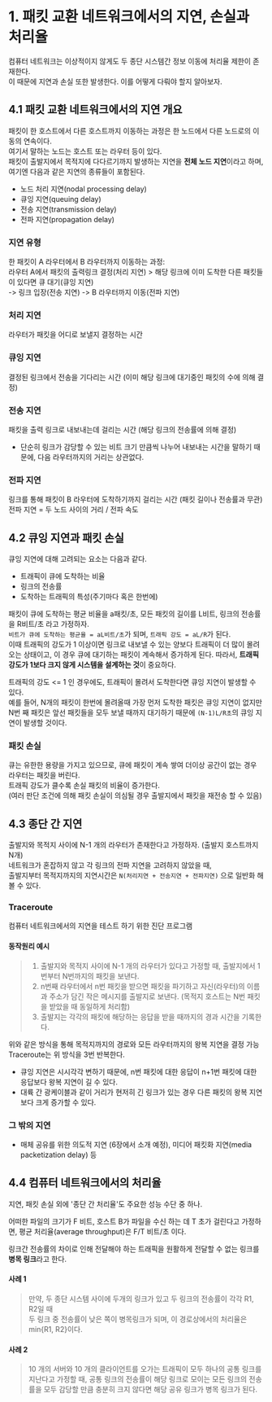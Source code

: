 # 1. 패킷 교환 네트워크에서의 지연, 손실과 처리율
컴퓨터 네트워크는 이상적이지 않게도 두 종단 시스템간 정보 이동에 처리율 제한이 존재한다.  
이 때문에 지연과 손실 또한 발생한다. 이를 어떻게 다뤄야 할지 알아보자.

## 4.1 패킷 교환 네트워크에서의 지연 개요
패킷이 한 호스트에서 다른 호스트까지 이동하는 과정은 한 노드에서 다른 노드로의 이동의 연속이다.  
여기서 말하는 노드는 호스트 또는 라우터 등이 있다.  
패킷이 출발지에서 목적지에 다다르기까지 발생하는 지연을 **전체 노드 지연**이라고 하며, 여기엔 다음과 같은 지연의 종류들이 포함된다.
- 노드 처리 지연(nodal processing delay)
- 큐잉 지연(queuing delay)
- 전송 지연(transmission delay)
- 전파 지연(propagation delay)

### 지연 유형
한 패킷이 A 라우터에서 B 라우터까지 이동하는 과정:  
라우터 A에서 패킷의 출력링크 결정(처리 지연) > 해당 링크에 이미 도착한 다른 패킷들이 있다면 큐 대기(큐잉 지연)   
-> 링크 입장(전송 지연) -> B 라우터까지 이동(전파 지연)

### 처리 지연
라우터가 패킷을 어디로 보낼지 결정하는 시간

### 큐잉 지연
결정된 링크에서 전송을 기다리는 시간 (이미 해당 링크에 대기중인 패킷의 수에 의해 결정)

### 전송 지연
패킷을 출력 링크로 내보내는데 걸리는 시간 (해당 링크의 전송률에 의해 결정)  
- 단순히 링크가 감당할 수 있는 비트 크기 만큼씩 나누어 내보내는 시간을 말하기 때문에, 다음 라우터까지의 거리는 상관없다.

### 전파 지연
링크를 통해 패킷이 B 라우터에 도착하기까지 걸리는 시간 (패킷 길이나 전송률과 무관)  
전파 지연 = 두 노드 사이의 거리 / 전파 속도

## 4.2 큐잉 지연과 패킷 손실

큐잉 지연에 대해 고려되는 요소는 다음과 같다.
- 트래픽이 큐에 도착하는 비율
- 링크의 전송률
- 도착하는 트래픽의 특성(주기마다 혹은 한번에)

패킷이 큐에 도착하는 평균 비율을 a패킷/초, 모든 패킷의 길이를 L비트, 링크의 전송률을 R비트/초 라고 가정하자.  
`비트가 큐에 도착하는 평균율 = aL비트/초`가 되며, `트래픽 강도 = aL/R`가 된다.  
이때 트래픽의 강도가 1 이상이면 링크로 내보낼 수 있는 양보다 트래픽이 더 많이 몰려오는 상태이고, 이 경우 큐에 대기하는 패킷이 계속해서 증가하게 된다.
따라서, **트래픽 강도가 1보다 크지 않게 시스템을 설계하는 것**이 중요하다.

트래픽의 강도 <= 1 인 경우에도, 트래픽이 몰려서 도착한다면 큐잉 지연이 발생할 수 있다.   
예를 들어, N개의 패킷이 한번에 몰려올때 가장 먼저 도착한 패킷은 큐잉 지연이 없지만 N번 째 패킷은 앞선 패킷들을 모두 보낼 때까지 대기하기 때문에 `(N-1)L/R초`의 큐잉 지연이 발생할 것이다.

### 패킷 손실
큐는 유한한 용량을 가지고 있으므로, 큐에 패킷이 계속 쌓여 더이상 공간이 없는 경우 라우터는 패킷을 버린다.  
트래픽 강도가 클수록 손실 패킷의 비율이 증가한다.  
(여러 판단 조건에 의해 패킷 손실이 의심될 경우 출발지에서 패킷을 재전송 할 수 있음)

## 4.3 종단 간 지연
출발지와 목적지 사이에 N-1 개의 라우터가 존재한다고 가정하자. (출발지 호스트까지 N개)  
네트워크가 혼잡하지 않고 각 링크의 전파 지연을 고려하지 않았을 때,   
출발지부터 목적지까지의 지연시간은 `N(처리지연 + 전송지연 + 전파지연)` 으로 일반화 해볼 수 있다.

### Traceroute
컴퓨터 네트워크에서의 지연을 테스트 하기 위한 진단 프로그램

#### 동작원리 예시
>1. 출발지와 목적지 사이에 N-1 개의 라우터가 있다고 가정할 때, 출발지에서 1번부터 N번까지의 패킷을 보낸다.
>2. n번째 라우터에서 n번 패킷을 받으면 패킷을 파기하고 자신(라우터)의 이름과 주소가 담긴 작은 메시지를 출발지로 보낸다. (목적지 호스트는 N번 패킷을 받았을 때 동일하게 처리함)
>3. 출발지는 각각의 패킷에 해당하는 응답을 받을 때까지의 경과 시간을 기록한다.

위와 같은 방식을 통해 목적지까지의 경로와 모든 라우터까지의 왕복 지연을 결정 가능
Traceroute는 위 방식을 3번 반복한다.

- 큐잉 지연은 시시각각 변하기 때문에, n번 패킷에 대한 응답이 n+1번 패킷에 대한 응답보다 왕복 지연이 길 수 있다.
- 대륙 간 광케이블과 같이 거리가 현저히 긴 링크가 있는 경우 다른 패킷의 왕복 지연보다 크게 증가할 수 있다.

### 그 밖의 지연
- 매체 공유를 위한 의도적 지연 (6장에서 소개 예정), 미디어 패킷화 지연(media packetization delay) 등

## 4.4 컴퓨터 네트워크에서의 처리율
지연, 패킷 손실 외에 '종단 간 처리율'도 주요한 성능 수단 중 하나.

어떠한 파일의 크기가 F 비트, 호스트 B가 파일을 수신 하는 데 T 초가 걸린다고 가정하면, 평균 처리율(average throughput)은 F/T 비트/초 이다.

링크간 전송률의 차이로 인해 전달해야 하는 트래픽을 원활하게 전달할 수 없는 링크를 **병목 링크**라고 한다.

#### 사례 1
>만약, 두 종단 시스템 사이에 두개의 링크가 있고 두 링크의 전송률이 각각 R1, R2일 때  
>두 링크 중 전송률이 낮은 쪽이 병목링크가 되며, 이 경로상에서의 처리율은 min{R1, R2}이다.

#### 사례 2
>10 개의 서버와 10 개의 클라이언트를 오가는 트래픽이 모두 하나의 공통 링크를 지난다고 가정할 때,
>공통 링크의 전송률이 해당 링크로 모이는 모든 링크의 전송률을 모두 감당할 만큼 충분히 크지 않다면 해당 공유 링크가 병목 링크가 된다.